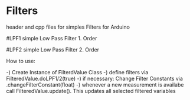 # Filters
header and cpp files for simples Filters for Arduino

#LPF1
simple Low Pass Filter 1. Order

#LPF2
simple Low Pass Filter 2. Order



How to use:

-) Create Instance of FilterdValue Class
-) define filters via FilteredValue.doLPF1/2(true)
-) if necessary: Change Filter Constants via .changeFilterConstant(float)
-) whenever a new measurement is availabe call FilteredValue.update(). This updates all selected filtered variables
